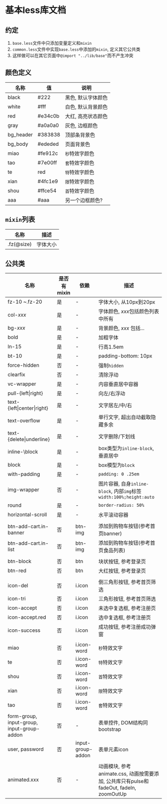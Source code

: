 # 基本less库文档

## 约定

1. `base.less`文件中只添加变量定义和`mixin`
2. `common.less`文件中实现`base.less`中添加的`mixin`, 定义其它公共类
3. 这样做可以在其它页面中`@import "../lib/base"`而不产生冲突

## 颜色定义

| 名称 | 值 | 说明 |
| --- | --- | --- |
| black | #222 | 黑色, 默认字体颜色 |
| white | #fff | 白色, 默认背景颜色 |
| red | #e34c0b | 大红, 高亮状态颜色 |
| gray | #a0a0a0 | 灰色, 边框颜色 |
| bg_header | #383838 | 顶部条背景色 |
| bg_body | #ededed | 页面背景色 |
| miao | #fe912c | `秒`特效字颜色 |
| tao | #7e00ff | `套`特效字颜色 |
| te | red | `特`特效字颜色 |
| xian | #4fc1e9 | `限`特效字颜色 |
| shou | #ffce54 | `首`特效字颜色 |
| aaa | #aaa | 另一个边框颜色? |

## `mixin`列表

| 名称 | 描述 |
| --- | --- |
| .fz(@size) | 字体大小 |

## 公共类

| 名称 | 是否有mixin | 依赖 | 描述 |
| --- | --- | --- | --- |
| fz\-10 ~.fz\-20 | 是 | \- | 字体大小, 从10px到20px |
| col\-*xxx* | 是 | \- | 字体颜色, *xxx*包括颜色列表中所有 |
| bg\-*xxx* | 是 | \- | 背景颜色, *xxx* 包括... |
| bold | 是 | \- | 加粗字体 |
| ln\-15 | 是 | \- | 行高1.5em |
| bt\-10 | 是 | \- | padding-bottom: 10px |
| force\-hidden | 否 | \- | 强制`hidden` |
| clearfix | 否 | \- | 清除浮动 |
| vc-wrapper | 是 | \- | 内容垂直居中容器 |
| pull\-{left\|right} | 是 | \- | 向左/右浮动 |
| text\-{left\|center\|right} | 是 | \- | 文字居左/中/右 |
| text\-overflow | 是 | \- | 单行文字, 超出自动截取隐藏多余 |
| text\-{delete\|underline} | 是 | \- | 文字删除/下划线 |
| inline-\block | 是 | \- | box类型为`inline-block`, 垂直居中 |
| block | 是 | \- | box模型为`block` |
| with-padding | 是 | \- | `padding: 0 .25em` |
| img\-wrapper | 否 | \- | 图片容器, 自身`inline-block`, 内部`img`标签`width:100%;height:auto` |
| round | 是 | \- | `border-radius: 50%` |
| horizontal-scroll | 是 | \- | 水平滚动容器 |
| | | | |
| btn-add-cart.in-banner | 否 | btn\-img | 添加到购物车按钮(参考首页banner) |
| btn-add-cart.in-list | 否 | btn\-img | 添加到购物车按钮(参考首页食品列表) |
| | | | |
| btn\-block | 否 | btn | 块状按钮, 参考登录页 |
| btn\-red | 否 | btn | 大红按钮, 参考登录页 |
| | | | |
| icon\-del | 否 | i.icon | 倒三角形按钮, 参考首页筛选 |
| icon\-tri | 否 | i.icon | 三角形按钮, 参考首页筛选 |
| icon\-accept | 否 | i.icon | 未选中复选框, 参考注册页 |
| icon\-accept.red | 否 | i.icon | 选中复选框, 参考注册页 |
| icon\-success | 否 | i.icon | 成功按钮, 参考注册成功弹窗 |
| | | | |
| miao | 否 | i.icon-word | `秒`特效文字 |
| te | 否 | i.icon-word | `特`特效文字 |
| shou | 否 | i.icon-word | `首`特效文字 |
| xian | 否 | i.icon-word | `限`特效文字 |
| tao | 否 | i.icon-word | `套`特效文字 |
| form-group, input-group, input-group-addon | 否 | \- | 表单控件, DOM结构同bootstrap |
| user, password | 否 | input-group-addon | 表单元素icon |
| | | | |
| animated.xxx | 否 | \- | 动画模块, 参考animate.css, 动画按需要添加, 公共库只有pulse和fadeOut, fadeIn, zoomOutUp |